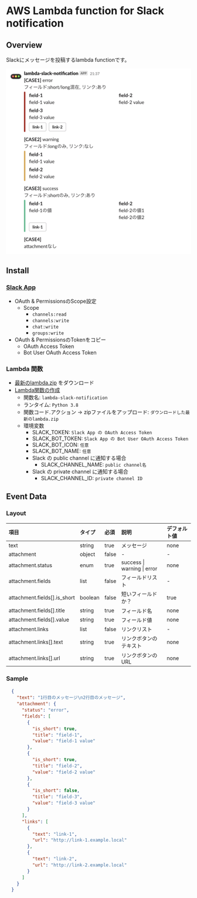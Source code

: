 # AWS Lambda function for Slack notification

## Overview

Slackにメッセージを投稿するlambda functionです。

![slack_notif](images/slack_notif.png)

## Install

### [Slack App](https://api.slack.com/apps)

- OAuth & PermissionsのScope設定
  - Scope
    - `channels:read`
    - `channels:write`
    - `chat:write`
    - `groups:write`
- OAuth & PermissionsのTokenをコピー
  - OAuth Access Token
  - Bot User OAuth Access Token

### Lambda 関数

- [最新のlambda.zip](https://github.com/suwa-sh/lambda-slack-notification/releases/latest) をダウンロード
- [Lambda関数の作成](https://ap-northeast-1.console.aws.amazon.com/lambda/home?region=ap-northeast-1#/create/function)
  - 関数名: `lambda-slack-notification`
  - ランタイム: `Python 3.8`
  - 関数コード.アクション → zipファイルをアップロード: `ダウンロードした最新のlambda.zip`
  - 環境変数
    - SLACK_TOKEN: `Slack App の OAuth Access Token`
    - SLACK_BOT_TOKEN: `Slack App の Bot User OAuth Access Token`
    - SLACK_BOT_ICON: `任意`
    - SLACK_BOT_NAME: `任意`
    - Slack の public channel に通知する場合
      - SLACK_CHANNEL_NAME: `public channel名`
    - Slack の private channel に通知する場合
      - SLACK_CHANNEL_ID: `private channel ID`

## Event Data

### Layout

| 項目 | タイプ | 必須 | 説明 | デフォルト値 |
|:---|:---|:---|:---|:---|
| text | string | true | メッセージ | none |
| attachment | object | false | - | - |
| attachment.status | enum | true | success \| warning \| error | none |
| attachment.fields | list | false | フィールドリスト | - |
| attachment.fields[].is_short | boolean | false | 短いフィールドか？ | true |
| attachment.fields[].title | string | true | フィールド名 | none |
| attachment.fields[].value | string | true | フィールド値 | none |
| attachment.links | list | false | リンクリスト | - |
| attachment.links[].text | string | true | リンクボタンのテキスト | none |
| attachment.links[].url | string | true | リンクボタンのURL | none |

### Sample

```json
  {
    "text": "1行目のメッセージ\n2行目のメッセージ",
    "attachment": {
      "status": "error",
      "fields": [
        {
          "is_short": true,
          "title": "field-1",
          "value": "field-1 value"
        },
        {
          "is_short": true,
          "title": "field-2",
          "value": "field-2 value"
        },
        {
          "is_short": false,
          "title": "field-3",
          "value": "field-3 value"
        }
      ],
      "links": [
        {
          "text": "link-1",
          "url": "http://link-1.example.local"
        },
        {
          "text": "link-2",
          "url": "http://link-2.example.local"
        }
      ]
    }
  }
```
